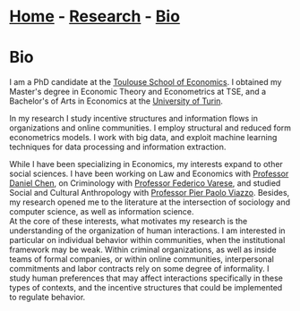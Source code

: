 # [Home](./index.html)  -  [Research](./research.html) - [Bio](./bio.html)

# Bio

I am a PhD candidate at the [Toulouse School of Economics](https://www.tse-fr.eu/). I obtained my Master's degree in Economic Theory and Econometrics at TSE, and a Bachelor's of Arts in Economics at the [University of Turin](https://en.unito.it/).

In my research I study incentive structures and information flows in organizations and online communities. I employ structural and reduced form econometrics models. I work with big data, and exploit machine learning techniques for data processing and information extraction.

While I have been specializing in Economics, my interests expand to other social sciences. I have been working on Law and Economics with [Professor Daniel Chen](https://users.nber.org/~dlchen/), on Criminology with [Professor Federico Varese](https://federicovarese.com/), and studied Social and Cultural Anthropology with [Professor Pier Paolo Viazzo](https://www.dcps.unito.it/do/docenti.pl/Show?_id=pviazzo#tab-profilo). Besides, my research opened me to the literature at the intersection of sociology and computer science, as well as information science.  
At the core of these interests, what motivates my research is the understanding of the organization of human interactions. I am interested in particular on individual behavior within communities, when the institutional framework may be weak. Within criminal organizations, as well as inside teams of formal companies, or within online communities, interpersonal commitments and labor contracts rely on some degree of informality. I study human preferences that may affect interactions specifically in these types of contexts, and the incentive structures that could be implemented to regulate behavior. 
